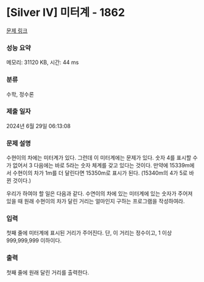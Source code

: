 # [Silver IV] 미터계 - 1862 

[문제 링크](https://www.acmicpc.net/problem/1862) 

### 성능 요약

메모리: 31120 KB, 시간: 44 ms

### 분류

수학, 정수론

### 제출 일자

2024년 6월 29일 06:13:08

### 문제 설명

<p>수현이의 차에는 미터계가 있다. 그런데 이 미터계에는 문제가 있다. 숫자 4를 표시할 수가 없어서 3 다음에는 바로 5라는 숫자 체계를 갖고 있다는 것이다.  만약에 15339m에서 수현이의 차가 1m를 더 달린다면 15350m로 표시가 된다. (15340m의 4가 5로 바뀐 것이다.)</p>

<p>우리가 하여야 할 일은 다음과 같다. 수연이의 차에 있는 미터계에 있는 숫자가 주어져 있을 때 원래 수현이의 차가 달린 거리는 얼마인지 구하는 프로그램을 작성하여라.</p>

### 입력 

 <p>첫째 줄에 미터계에 표시된 거리가 주어진다. 단, 이 거리는 정수이고, 1 이상 999,999,999 이하이다.</p>

### 출력 

 <p>첫째 줄에 원래 달린 거리를 출력한다.</p>

